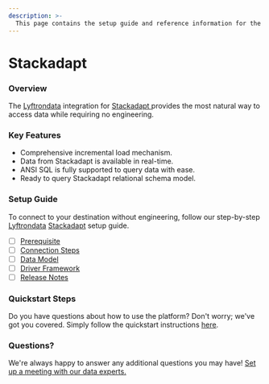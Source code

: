 ```yaml
---
description: >-
  This page contains the setup guide and reference information for the Stackadapt source connector.
---
```


# Stackadapt

### Overview

The [Lyftrondata](https://www.lyftrondata.com/) integration for [Stackadapt](https://www.lyftrondata.com/integration/stackadapt/)[ ](https://www.lyftrondata.com/integration/stackadapt/)provides the most natural way to access data while requiring no engineering.

### Key Features

* Comprehensive incremental load mechanism.
* Data from Stackadapt is available in real-time.&#x20;
* ANSI SQL is fully supported to query data with ease.
* Ready to query Stackadapt relational schema model.

### Setup Guide

To connect to your destination without engineering, follow our step-by-step [Lyftrondata](https://www.lyftrondata.com/)  [Stackadapt](https://www.lyftrondata.com/integration/stackadapt/) setup guide.

* [ ] [Prerequisite](../../marketing-analytics/stackadapt/prerequisite.md)
* [ ] [Connection Steps](../../marketing-analytics/stackadapt/connection-steps.md)
* [ ] [Data Model](../../marketing-analytics/stackadapt/data-model/)
* [ ] [Driver Framework](../../marketing-analytics/stackadapt/driver-framework/)
* [ ] [Release Notes](../../marketing-analytics/stackadapt/release-notes.md)

### Quickstart Steps

Do you have questions about how to use the platform? Don't worry; we've got you covered. Simply follow the quickstart instructions [here](../../../quickstart-steps.md).

### Questions? <a href="#questions" id="questions"></a>

We're always happy to answer any additional questions you may have! [Set up a meeting with our data experts.](https://www.lyftrondata.com/book-a-meeting/)

